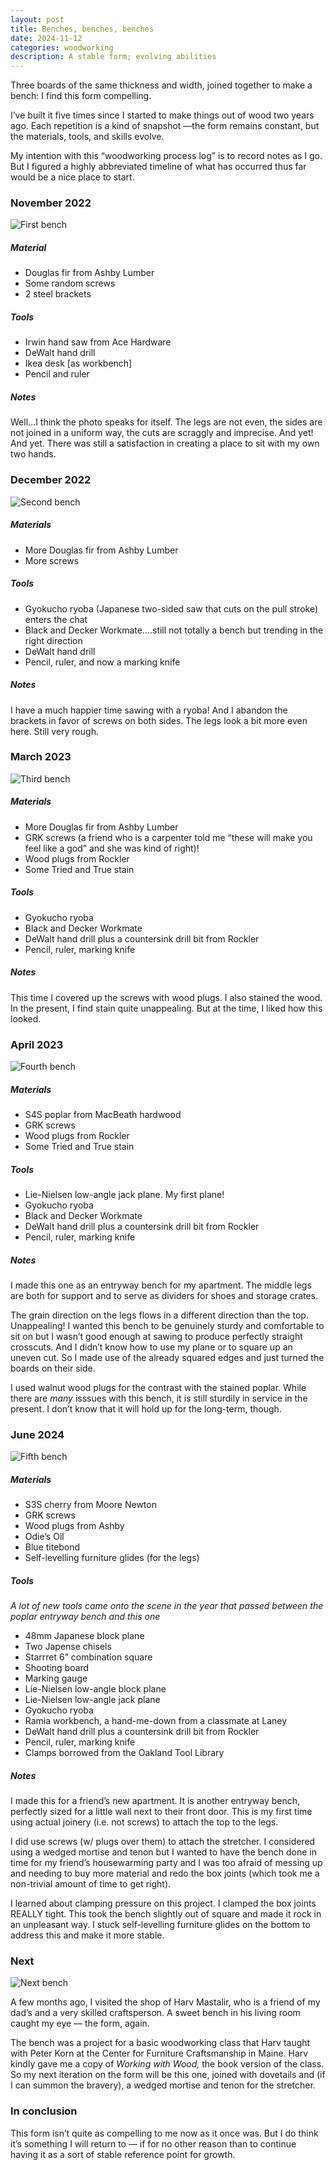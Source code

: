 ```yaml
---
layout: post
title: Benches, benches, benches
date: 2024-11-12
categories: woodworking
description: A stable form; evolving abilities
---
```


Three boards of the same thickness and width, joined together to make a bench: I find this form compelling.

I’ve built it five times since I started to make things out of wood two years ago. Each repetition is a kind of snapshot —the form remains constant, but the materials, tools, and skills evolve.

My intention with this “woodworking process log” is to record notes as I go. But I figured a highly abbreviated timeline of what has occurred thus far would be a nice place to start.

### November 2022

![First bench](/assets/images/posts/2024-11-12-post1/bench-one.jpeg)

##### Material

- Douglas fir from Ashby Lumber
- Some random screws
- 2 steel brackets

##### Tools

- Irwin hand saw from Ace Hardware
- DeWalt hand drill
- Ikea desk [as workbench]
- Pencil and ruler

##### Notes

Well…I think the photo speaks for itself. The legs are not even, the sides are not joined in a uniform way, the cuts are scraggly and imprecise. And yet! And yet. There was still a satisfaction in creating a place to sit with my own two hands.

### December 2022

![Second bench](/assets/images/posts/2024-11-12-post1/bench-two.jpeg)

##### Materials

- More Douglas fir from Ashby Lumber
- More screws

##### Tools

- Gyokucho ryoba (Japanese two-sided saw that cuts on the pull stroke) enters the chat
- Black and Decker Workmate….still not totally a bench but trending in the right direction
- DeWalt hand drill
- Pencil, ruler, and now a marking knife

##### Notes

I have a much happier time sawing with a ryoba! And I abandon the brackets in favor of screws on both sides. The legs look a bit more even here. Still very rough.

### March 2023

![Third bench](/assets/images/posts/2024-11-12-post1/bench-three.jpeg)

##### Materials

- More Douglas fir from Ashby Lumber
- GRK screws (a friend who is a carpenter told me “these will make you feel like a god” and she was kind of right)!
- Wood plugs from Rockler
- Some Tried and True stain

##### Tools

- Gyokucho ryoba
- Black and Decker Workmate
- DeWalt hand drill plus a countersink drill bit from Rockler
- Pencil, ruler, marking knife

##### Notes

This time I covered up the screws with wood plugs. I also stained the wood. In the present, I find stain quite unappealing. But at the time, I liked how this looked.

### April 2023

![Fourth bench](/assets/images/posts/2024-11-12-post1/bench-four.jpeg)

##### Materials

- S4S poplar from MacBeath hardwood
- GRK screws
- Wood plugs from Rockler
- Some Tried and True stain

##### Tools

- Lie-Nielsen low-angle jack plane. My first plane!
- Gyokucho ryoba
- Black and Decker Workmate
- DeWalt hand drill plus a countersink drill bit from Rockler
- Pencil, ruler, marking knife

##### Notes

I made this one as an entryway bench for my apartment. The middle legs are both for support and to serve as dividers for shoes and storage crates.

The grain direction on the legs flows in a different direction than the top. Unappealing! I wanted this bench to be genuinely sturdy and comfortable to sit on but I wasn’t good enough at sawing to produce perfectly straight crosscuts. And I didn’t know how to use my plane or to square up an uneven cut. So I made use of the already squared edges and just turned the boards on their side.

I used walnut wood plugs for the contrast with the stained poplar. While there are _many_ isssues with this bench, it is still sturdily in service in the present. I don’t know that it will hold up for the long-term, though.

### June 2024

![Fifth bench](/assets/images/posts/2024-11-12-post1/bench-five.jpeg)

##### Materials

- S3S cherry from Moore Newton
- GRK screws
- Wood plugs from Ashby
- Odie’s Oil
- Blue titebond
- Self-levelling furniture glides (for the legs)

##### Tools

_A lot of new tools came onto the scene in the year that passed between the poplar entryway bench and this one_

- 48mm Japanese block plane
- Two Japense chisels
- Starrret 6” combination square
- Shooting board
- Marking gauge
- Lie-Nielsen low-angle block plane
- Lie-Nielsen low-angle jack plane
- Gyokucho ryoba
- Ramia workbench, a hand-me-down from a classmate at Laney
- DeWalt hand drill plus a countersink drill bit from Rockler
- Pencil, ruler, marking knife
- Clamps borrowed from the Oakland Tool Library

##### Notes

I made this for a friend’s new apartment. It is another entryway bench, perfectly sized for a little wall next to their front door. This is my first time using actual joinery (i.e. not screws) to attach the top to the legs.

I did use screws (w/ plugs over them) to attach the stretcher. I considered using a wedged mortise and tenon but I wanted to have the bench done in time for my friend’s housewarming party and I was too afraid of messing up and needing to buy more material and redo the box joints (which took me a non-trivial amount of time to get right).

I learned about clamping pressure on this project. I clamped the box joints REALLY tight. This took the bench slightly out of square and made it rock in an unpleasant way. I stuck self-levelling furniture glides on the bottom to address this and make it more stable.

### Next

![Next bench](/assets/images/posts/2024-11-12-post1/next-bench.jpeg)

A few months ago, I visited the shop of Harv Mastalir, who is a friend of my dad’s and a very skilled craftsperson. A sweet bench in his living room caught my eye — the form, again.

The bench was a project for a basic woodworking class that Harv taught with Peter Korn at the Center for Furniture Craftsmanship in Maine. Harv kindly gave me a copy of _Working with Wood,_ the book version of the class. So my next iteration on the form will be this one, joined with dovetails and (if I can summon the bravery), a wedged mortise and tenon for the stretcher.

### In conclusion

This form isn’t quite as compelling to me now as it once was. But I do think it’s something I will return to — if for no other reason than to continue having it as a sort of stable reference point for growth.
